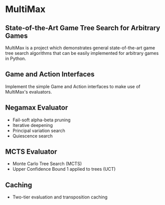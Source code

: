 # MultiMax
## State-of-the-Art Game Tree Search for Arbitrary Games
MultiMax is a project which demonstrates general state-of-the-art game tree search algorithms that can be easily implemented for arbitrary games in Python.

## Game and Action Interfaces

Implement the simple Game and Action interfaces to make use of MultiMax's evaluators.

## Negamax Evaluator

- Fail-soft alpha-beta pruning
- Iterative deepening
- Principal variation search
- Quiescence search

## MCTS Evaluator

- Monte Carlo Tree Search (MCTS)
- Upper Confidence Bound 1 applied to trees (UCT)

## Caching

- Two-tier evaluation and transposition caching
